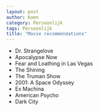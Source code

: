 ```yaml
---
layout: post
author: Koen
category: Persoonlijk
tags: Persoonlijk
title: "Movie recommendations"
---
```


- Dr. Strangelove
- Apocalypse Now
- Fear and Loathing in Las Vegas
- The Shining
- The Truman Show
- 2001: A Space Odyssey
- Ex Machina
- American Psycho
- Dark City